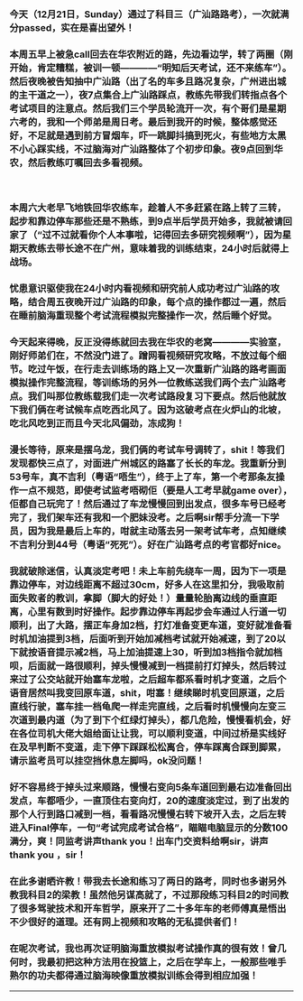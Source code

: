 <!-- 
.. link: 
.. description: 
.. tags: 
.. date: 2014/12/21 11:34:57
.. title: road-test
.. slug: road-test
-->

### 今天（12月21日，Sunday）通过了科目三（广汕路路考），一次就满分passed，实在是喜出望外！

### 本周五早上被急call回去在华农附近的路，先边看边学，转了两圈（刚开始，肯定糟糕，被训一顿————“明知后天考试，还不来练车”）。然后夜晚被告知抽中广汕路（出了名的车多且路况复杂，广州进出城的主干道之一），夜7点集合上广汕路踩点，教练先带我们转指点各个考试项目的注意点。然后我们三个学员轮流开一次，有个哥们是星期六考的，我和一个师弟是周日考。最后到我开的时候，整体感觉还好，不足就是遇到前方冒烟车，吓一跳脚抖搞到死火，有些地方太黑不小心踩实线，不过脑海对广汕路整体了个初步印象。夜9点回到华农，然后教练叮嘱回去多看视频。

<br/>

### 本周六大老早飞地铁回华农练车，趁着人不多赶紧在路上转了三转，起步和靠边停车那些还是不熟练，到9点半后学员开始多，我就被请回家了（“过不过就看你个人本事啦，记得回去多研究视频啊”），因为星期天教练去带长途不在广州，意味着我的训练结束，24小时后就得上战场。

### 忧患意识驱使我在24小时内看视频和研究前人成功考过广汕路的攻略，结合周五夜晚开过广汕路的印象，每个点的操作都过一遍，然后在睡前脑海重现整个考试流程模拟完整操作一次，然后睡个好觉。

### 今天起来得晚，反正没得练就回去我在华农的老窝————实验室，刚好师弟们在，不然没门进了。蹭网看视频研究攻略，不放过每个细节。吃过午饭，在行走去训练场的路上又一次重新广汕路的路考画面模拟操作完整流程，等训练场的另外一位教练送我们两个去广汕路考点。我们叫那位教练载我们走一次考试路段复习下要点。然后他就放下我们俩在考试候车点吃西北风了。因为这破考点在火炉山的北坡，吃北风吃到正而且今天北风偏劲，冻成狗！

### 漫长等待，原来是摆乌龙，我们俩的考试车号调转了，shit！等我们发现都快三点了，对面进广州城区的路塞了长长的车龙。我重新分到53号车，真不吉利（粤语“唔生”），终于上了车，第一个考那条友操作一点不规范，即使考试监考唔砌佢（要是人工考早就game over），佢都自己玩完了！然后通过了车龙慢慢回到出发点，很多车号已经考完了，我们架车还有我和一个肥妹没考。之后啊sir帮手分流一下学员，因为我是最后上车的，咁就主动落去另一架考试车考，点知继续不吉利分到44号（粤语“死死”）。好在广汕路考点的考官都好nice。

### 我就破除迷信，认真淡定考吧！未上车前先绕车一周，因为下一项是靠边停车，对边线距离不超过30cm，好多人在这里扣分，我吸取前面失败者的教训，拿脚（脚大的好处！）量量轮胎离边线的垂直距离，心里有数到时好操作。起步靠边停车再起步会车通过人行道一切顺利，出了大路，摆正车身加2档，打灯准备变更车道，变好就准备看时机加油提到3档，后面听到开始加减档考试就开始减速，到了20以下就按语音提示减2档，马上加油提速上30，听到加3档指令就加档呗，后面就一路很顺利，掉头慢慢减到一档提前打灯掉头，然后转过来过了公交站就开始塞车龙啦，之后超车都系看时机才变道，之后个语音居然叫我变回原车道，shit，咁塞！继续睇时机变回原道，之后直线行驶，塞车挂一档龟爬一样走完直线，之后看时机慢慢向左变三次道到最内道（为了到下个红绿灯掉头），都几危险，慢慢看机会，好在各位司机大佬大姐给面让让我，可以顺利变道，中间过桥是实线好在及早判断不变道，走下停下踩踩松松离合，停车踩离合踩到脚累，请示监考员可以挂空挡休息左脚吗，ok没问题！

### 好不容易终于掉头过来顺路，慢慢右变向5条车道回到最右边准备回出发点，车都唔少，一直顶住右变向灯，20的速度淡定过，到了出发的那个人行到路口减到一档，看看路况慢慢右转下坡开入去，之后左转进入Final停车，一句“考试完成考试合格”，瞄瞄电脑显示的分数100满分，爽！同监考讲声thank you！出车门交资料给啊sir，讲声thank you ，sir！

### 在此多谢晒许教！带我去长途和练习了两日的路考，同时也多谢另外教我科目2的梁教！虽然他另谋高就了，不过那段练习科目2的时间教了很多驾驶技术和开车哲学，原来开了二十多年车的老师傅真是悟出不少很好的道理。还有网上视频和攻略的无私提供者们！

### 在呢次考试，我也再次证明脑海重放模拟考试操作真的很有效！曾几何时，我最初把这种方法用在投篮上，之后在学车上，一般那些唯手熟尔的功夫都得通过脑海映像重放模拟训练会得到相应加强！


 * * *
